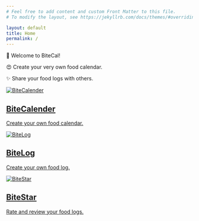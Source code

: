 ```yaml
---
# Feel free to add content and custom Front Matter to this file.
# To modify the layout, see https://jekyllrb.com/docs/themes/#overriding-theme-defaults

layout: default
title: Home
permalink: /
---
```


<section class="description">
    <div class="row">
        <div class="col-12">
            <p class="title">&#x1F389;  Welcome to BiteCal!</p>
            <p class="content">&#x1F60D; Create your very own food calendar.</p>
            <p class="content">&#x2728; Share your food logs with others.</p>
        </div>
    </div>
</section>

<section class="image-card">
  <div class="row">
    <a href="/calendar" class="card">
      <img src="{{ '/assets/images/food1.jpg' | relative_url }}" alt="BiteCalender">
      <h2>BiteCalender</h2>
      <p>Create your own food calendar.</p>
    </a>
    <a href="/log" class="card">
      <img src="{{ '/assets/images/food2.jpg' | relative_url }}" alt="BiteLog">
      <h2>BiteLog</h2>
      <p>Create your own food log.</p>
    </a>
    <a href="/star" class="card">
      <img src="{{ '/assets/images/food3.jpg' | relative_url }}" alt="BiteStar">
      <h2>BiteStar</h2>
      <p>Rate and review your food logs.</p>
    </a>
  </div>
</section>


